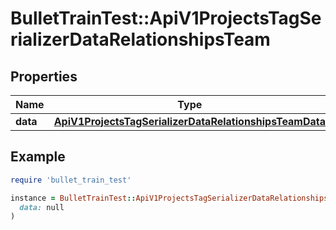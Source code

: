 # BulletTrainTest::ApiV1ProjectsTagSerializerDataRelationshipsTeam

## Properties

| Name | Type | Description | Notes |
| ---- | ---- | ----------- | ----- |
| **data** | [**ApiV1ProjectsTagSerializerDataRelationshipsTeamData**](ApiV1ProjectsTagSerializerDataRelationshipsTeamData.md) |  | [optional] |

## Example

```ruby
require 'bullet_train_test'

instance = BulletTrainTest::ApiV1ProjectsTagSerializerDataRelationshipsTeam.new(
  data: null
)
```


